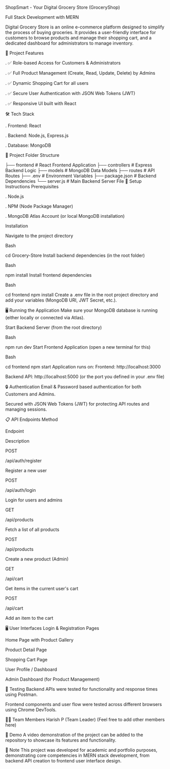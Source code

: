 ShopSmart - Your Digital Grocery Store (GroceryShop)

Full Stack Development with MERN

Digital Grocery Store is an online e-commerce platform designed to simplify the process of buying groceries. It provides a user-friendly interface for customers to browse products and manage their shopping cart, and a dedicated dashboard for administrators to manage inventory.

📂 Project Features

. ✅ Role-based Access for Customers & Administrators

. ✅ Full Product Management (Create, Read, Update, Delete) by Admins

. ✅ Dynamic Shopping Cart for all users

. ✅ Secure User Authentication with JSON Web Tokens (JWT)

. ✅ Responsive UI built with React

🛠 Tech Stack

. Frontend: React

. Backend: Node.js, Express.js

. Database: MongoDB

📁 Project Folder Structure

├── frontend      # React Frontend Application
├── controllers   # Express Backend Logic
├── models        # MongoDB Data Models
├── routes        # API Routes
├── .env          # Environment Variables
├── package.json  # Backend Dependencies
└── server.js     # Main Backend Server File
🚀 Setup Instructions
Prerequisites

. Node.js

. NPM (Node Package Manager)

. MongoDB Atlas Account (or local MongoDB installation)

Installation

Navigate to the project directory

Bash

cd Grocery-Store
Install backend dependencies (in the root folder)

Bash

npm install
Install frontend dependencies

Bash

cd frontend
npm install
Create a .env file in the root project directory and add your variables (MongoDB URI, JWT Secret, etc.).

🖥 Running the Application
Make sure your MongoDB database is running (either locally or connected via Atlas).

Start Backend Server (from the root directory)

Bash

npm run dev
Start Frontend Application (open a new terminal for this)

Bash

cd frontend
npm start
Application runs on:
Frontend: http://localhost:3000

Backend API: http://localhost:5000 (or the port you defined in your .env file)

🔒 Authentication
Email & Password based authentication for both Customers and Admins.

Secured with JSON Web Tokens (JWT) for protecting API routes and managing sessions.

📋 API Endpoints
Method

Endpoint

Description

POST

/api/auth/register

Register a new user

POST

/api/auth/login

Login for users and admins

GET

/api/products

Fetch a list of all products

POST

/api/products

Create a new product (Admin)

GET

/api/cart

Get items in the current user's cart

POST

/api/cart

Add an item to the cart

🖥 User Interfaces
Login & Registration Pages

Home Page with Product Gallery

Product Detail Page

Shopping Cart Page

User Profile / Dashboard

Admin Dashboard (for Product Management)

🧪 Testing
Backend APIs were tested for functionality and response times using Postman.

Frontend components and user flow were tested across different browsers using Chrome DevTools.

👨‍💻 Team Members
Harish P (Team Leader)
(Feel free to add other members here)

🎥 Demo
A video demonstration of the project can be added to the repository to showcase its features and functionality.

📌 Note
This project was developed for academic and portfolio purposes, demonstrating core competencies in MERN stack development, from backend API creation to frontend user interface design.
